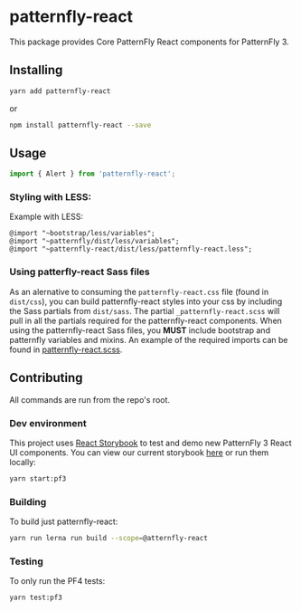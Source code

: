 # patternfly-react

This package provides Core PatternFly React components for PatternFly 3.

## Installing

```sh
yarn add patternfly-react
```

or

```sh
npm install patternfly-react --save
```

## Usage

```javascript
import { Alert } from 'patternfly-react';
```

### Styling with LESS:

Example with LESS:

```
@import "~bootstrap/less/variables";
@import "~patternfly/dist/less/variables";
@import "~patternfly-react/dist/less/patternfly-react.less";
```

### Using patterfly-react Sass files

As an alernative to consuming the `patternfly-react.css` file (found in `dist/css`), you can build patternfly-react styles into your css by including the Sass partials from `dist/sass`. The partial `_patternfly-react.scss` will pull in all the partials required for the patternfly-react components. When using the patternfly-react Sass files, you **MUST** include bootstrap and patternfly variables and mixins. An example of the required imports can be found in [patternfly-react.scss](./packages/patternfly-3/patternfly-react/sass/patternfly-react.scss).

## Contributing

All commands are run from the repo's root.

### Dev environment

This project uses [React Storybook](https://storybook.js.org/) to test and demo new PatternFly 3 React UI components. You can view our current storybook [here](http://patternfly-react.surge.sh/patternfly-3) or run them locally:

```sh
yarn start:pf3
```

### Building

To build just patternfly-react:

```sh
yarn run lerna run build --scope=@atternfly-react
```

### Testing

To only run the PF4 tests:

```sh
yarn test:pf3
```
